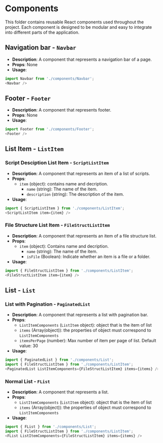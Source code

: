 # Components

This folder contains reusable React components used throughout the project. Each component is designed to be modular and easy to integrate into different parts of the application.

## Navigation bar - ```Navbar```

- **Description**: A component that represents a navigation bar of a page.
- **Props**: None
- **Usage**:
```javascript
import Navbar from './components/Navbar';
<Navbar />
```

## Footer - ```Footer```

- **Description**: A component that represents footer.
- **Props**: None
- **Usage**:
```javascript
import Footer from './components/Footer';
<Footer />
```

## List Item - ```ListItem```

### Script Desciption List Item - ```ScriptListItem```

- **Description**: A component that represents an item of a list of scripts.
- **Props**:
	- `item` (object): contains name and decription.
		- `name` (string): The name of the item.
		- `description` (string): The description of the item.
- **Usage**:
```javascript
import { ScriptListItem } from './components/ListItem';
<ScriptListItem item={item} />
```

### File Structure List Item - ```FileStructListItem```

- **Description**: A component that represents an item of a file structure list.
- **Props**:
	- `item` (object): Contains name and decription.
		- `name` (string): The name of the item.
		- `isFile` (Boolean): Indicate whether an item is a file or a folder.
- **Usage**:
```javascript
import { FileStructListItem } from './components/ListItem';
<FileStructListItem item={item} />
```

## List - ```List```

### List with Pagination - ```PaginatedList```

- **Description**: A component that represents a list with pagination bar.
- **Props**:
	- `ListItemComponents` (`ListItem` object): object that is the item of list
	- `items` (Array(object)): the properties of object must correspond to `ListItemComponents`
	- `itemsPerPage` (number): Max number of item per page of list. Default value: 30
- **Usage**:
```javascript
import { PaginatedList } from './components/List';
import { FileStructListItem } from './components/ListItem';
<PaginatedList ListItemComponents={FileStructListItem} items={items} />
```

### Normal List - ```FList```

- **Description**: A component that represents a list.
- **Props**:
	- `ListItemComponents` (`ListItem` object): object that is the item of list
	- `items` (Array(object)): the properties of object must correspond to `ListItemComponents`
- **Usage**:
```javascript
import { FList } from './components/List';
import { FileStructListItem } from './components/ListItem';
<FList ListItemComponents={FileStructListItem} items={items} />
```